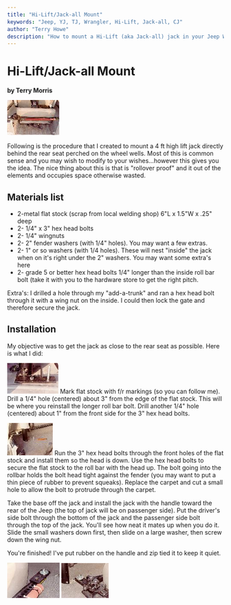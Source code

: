 ```yaml
---
title: "Hi-Lift/Jack-all Mount"
keywords: "Jeep, YJ, TJ, Wrangler, Hi-Lift, Jack-all, CJ"
author: "Terry Howe"
description: "How to mount a Hi-Lift (aka Jack-all) jack in your Jeep Wrangler or CJ."
---
```

# Hi-Lift/Jack-all Mount

**by Terry Morris**

[![Hi-Lift jack mount, back view](../img/body/him2_.jpg)](../img/body/him2.jpg)

Following is the procedure that I created to mount a 4 ft high lift jack directly behind the rear seat perched on the wheel wells. Most of this is common sense and you may wish to modify to your wishes...however this gives you the idea. The nice thing about this is that is "rollover proof" and it out of the elements and occupies space otherwise wasted.

## Materials list

  * 2-metal flat stock (scrap from local welding shop) 6"L x 1.5"W x .25" deep
  * 2- 1/4" x 3" hex head bolts
  * 2- 1/4" wingnuts
  * 2- 2" fender washers (with 1/4" holes). You may want a few extras.
  * 2- 1" or so washers (with 1/4 holes). These will nest "inside" the jack when on it's right under the 2" washers. You may want some extra's here
  * 2- grade 5 or better hex head bolts 1/4" longer than the inside roll bar bolt (take it with you to the hardware store to get the right pitch.

Extra's: I drilled a hole through my "add-a-trunk" and ran a hex head bolt through it with a wing nut on the inside. I could then lock the gate and therefore secure the jack.

## Installation

My objective was to get the jack as close to the rear seat as possible. Here is what I did:

[![Hi-Lift jack mount bracket close](../img/body/him6_.jpg)](../img/body/him6.jpg) Mark flat stock with f/r markings (so you can follow me). Drill a 1/4" hole (centered) about 3" from the edge of the flat stock. This will be where you reinstall the longer roll bar bolt. Drill another 1/4" hole (centered) about 1" from the front side for the 3" hex head bolts.

[![Hi-Lift jack mount with carpet over](../img/body/him8_.jpg)](../img/body/him8.jpg) Run the 3" hex head bolts through the front holes of the flat stock and install them so the head is down. Use the hex head bolts to secure the flat stock to the roll bar with the head up. The bolt going into the rollbar holds the bolt head tight against the fender (you may want to put a thin piece of rubber to prevent squeaks). Replace the carpet and cut a small hole to allow the bolt to protrude through the carpet.

Take the base off the jack and install the jack with the handle toward the rear of the Jeep (the top of jack will be on passenger side). Put the driver's side bolt through the bottom of the jack and the passenger side bolt through the top of the jack. You'll see how neat it mates up when you do it. Slide the small washers down first, then slide on a large washer, then screw down the wing nut.

You're finished! I've put rubber on the handle and zip tied it to keep it quiet.

[![Hi-Lift jack mount top](../img/body/him1_.jpg)](../img/body/him1.jpg) [![Hi-Lift jack mount bottom](../img/body/him3_.jpg)](../img/body/him3.jpg)